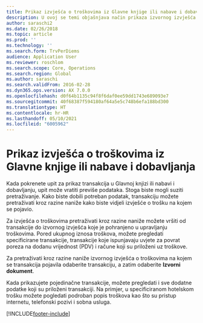 ```yaml
---
title: Prikaz izvješća o troškovima iz Glavne knjige ili nabave i dobavljanja
description: U ovoj se temi objašnjava način prikaza izvornog izvješća o troškovima na kojem se pojavila transakcija.
author: saraschi2
ms.date: 02/26/2018
ms.topic: article
ms.prod: ''
ms.technology: ''
ms.search.form: TrvPerDiems
audience: Application User
ms.reviewer: roschlom
ms.search.scope: Core, Operations
ms.search.region: Global
ms.author: saraschi
ms.search.validFrom: 2016-02-28
ms.dyn365.ops.version: AX 7.0.0
ms.openlocfilehash: d0f64b1135c94f8f6daf0ee59dd1743e689093e7
ms.sourcegitcommit: 40f68387f594180af64a5e5c748b6efa188bd300
ms.translationtype: HT
ms.contentlocale: hr-HR
ms.lasthandoff: 05/10/2021
ms.locfileid: "6005962"
---
```

# <a name="view-an-expense-report-from-general-ledger-or-procurement-and-sourcing"></a>Prikaz izvješća o troškovima iz Glavne knjige ili nabave i dobavljanja

Kada pokrenete upit za prikaz transakcija u Glavnoj knjizi ili nabavi i dobavljanju, upit može vratiti previše podataka. Stoga biste mogli suziti pretraživanje. Kako biste dobili potreban podatak, transakciju možete pretraživati kroz razine naniže kako biste vidjeli izvješće o trošku na kojem se pojavio.

Za izvješća o troškovima pretraživati kroz razine naniže možete vršiti od transakcije do izvornog izvješća koje je pohranjeno u upravljanju troškovima. Pored ukupnog iznosa troškova, možete pregledati specificirane transakcije, transakcije koje ispunjavaju uvjete za povrat poreza na dodanu vrijednost (PDV) i račune koji su priloženi uz troškove.

Za pretraživati kroz razine naniže izvornog izvješća o troškovima na kojem se transakcija pojavila odaberite transakciju, a zatim odaberite **Izvorni dokument**.

Kada prikazujete pojedinačne transakcije, možete pregledati i sve dodatne podatke koji su priloženi transakciji. Na primjer, u specificiranom hotelskom trošku možete pogledati podroban popis troškova kao što su pristup internetu, telefonski pozivi i sobna usluga.


[!INCLUDE[footer-include](../includes/footer-banner.md)]